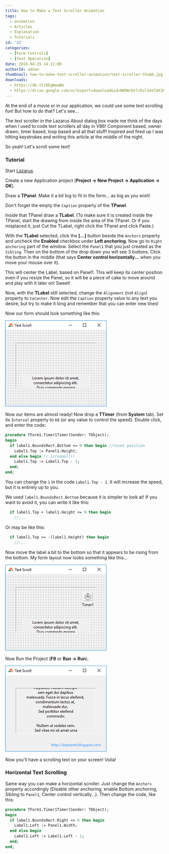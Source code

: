 ```yaml
---
title: How to Make a Text Scroller Animation
tags:
  - animation
  - Articles
  - Explanation
  - Tutorials
id: '22'
categories:
  - [Form Controls]
  - [Text Operation]
date: 2016-04-25 14:11:00
authorId: adnan
thumbnail: how-to-make-text-scroller-animation/text-scroller-thumb.jpg
downloads:
  - https://db.tt/DEgWwwBm
  - https://drive.google.com/uc?export=download&id=0B9WrDtlrEzlSeVlDX3NHZFhDWXc
---
```


At the end of a movie or in our application, we could use some text scrolling fun! But how to do that? Let's see...
<!-- more -->

The text scroller in the Lazarus About dialog box made me think of the days when I used to code text scrollers all day in VB6! Component based, owner drawn, timer based, loop based and all that stuff! Inspired and fired up I was hitting keystrokes and writing this article at the middle of the night.

So yeah!
Let's scroll some text!


### Tutorial


Start [Lazarus](http://www.lazarus-ide.org/).

Create a new Application project (**Project -> New Project -> Application -> OK**).

Draw a **TPanel**. Make it a bit big to fit in the form... as big as you wish!

Don't forget the empty the `Caption` property of the **TPanel**.

Inside that TPanel draw a **TLabel**. (To make sure it is created inside the TPanel, start the drawing from inside the area of the TPanel. Or if you misplaced it, just Cut the TLabel, right click the TPanel and click Paste.)

With the **TLabel** selected, click the **\[...\]** button beside the `Anchors` property and uncheck the **Enabled** checkbox under **Left anchoring**. Now go to `Right anchoring` part of the window. Select the `Panel1` that you just created as the `Sibling`. Then on the bottom of the drop down you will see 3 buttons. Click the button in the middle (that says **Center control horizontally...** when you move your mouse over it).

This will center the Label, based on Panel1. This will keep its center position even if you resize the Panel, so it will be a piece of cake to move around and play with it later on! Sweet!

Now, with the **TLabel** still selected, change the `Alignment` (not `Align`) property to `taCenter`. Now edit the `Caption` property value to any text you desire, but try to make it long and remember that you can enter new lines!

Now our form should look something like this:


![](how-to-make-text-scroller-animation/Text-scroller-form-design-lazarus-1.gif)



Now our items are almost ready! Now drop a **TTimer** (from **System** tab). Set its `Interval` property to `60` (or any value to control the speed). Double click, and enter the code:

```pascal
procedure TForm1.Timer1Timer(Sender: TObject);
begin
  if label1.BoundsRect.Bottom <= 0 then begin //reset position
    Label1.Top := Panel1.Height;
  end else begin // scroooolll!
    Label1.Top := Label1.Top - 1;
  end;
end;
```


You can change the `1` in the code `Label1.Top - 1`. It will increase the speed, but it is entirely up to you.

We used `label1.BoundsRect.Bottom` because it is simpler to look at! If you want to avoid it, you can write it like this:

```pascal
  if label1.Top + label1.Height <= 0 then begin
    //...
```

Or may be like this:

```pascal
  if label1.Top <= -(label1.Height) then begin
    //...
```

Now move the label a bit to the bottom so that it appears to be rising from the bottom. My form layout now looks something like this...


![](how-to-make-text-scroller-animation/Text-scroller-form-design-lazarus-2.gif)



Now Run the Project (**F9** or **Run -> Run**).


![](how-to-make-text-scroller-animation/Text-scroller-lazarus-simple-1.gif)


Now you'll have a scrolling text on your screen! Voila!



### Horizontal Text Scrolling


Same way you can make a horizontal scroller. Just change the `Anchors` property accordingly (Disable other anchoring, enable Bottom anchoring, Sibling to `Panel1`, Center control vertically...). Then change the code, like this:

```pascal
procedure TForm1.Timer1Timer(Sender: TObject);
begin
  if label1.BoundsRect.Right <= 0 then begin
    Label1.Left := Panel1.Width;
  end else begin
    Label1.Left := Label1.Left - 1;
  end;
end;
```
